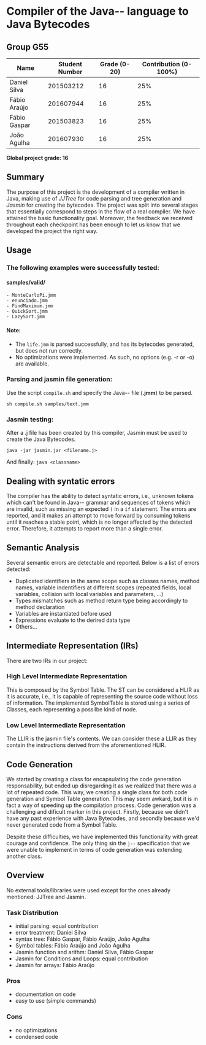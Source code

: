 # Compiler of the Java-- language to Java Bytecodes

## Group G55

| Name | Student Number | Grade (0-20) | Contribution (0-100%) |
| ---- | -------------- | ------------ | --------------------- |
| Daniel Silva | 201503212 | 16 | 25% |
| Fábio Araújo | 201607944 | 16 | 25% |
| Fábio Gaspar | 201503823 | 16 | 25% |
| João Agulha | 201607930 | 16 | 25% |

**Global project grade: 16**

## Summary

The purpose of this project is the development of a compiler written in Java, making use of _JJTree_ for code parsing and tree generation and _Jasmin_ for creating the bytecodes.
The project was split into several stages that essentially correspond to steps in the flow of a real compiler.
We have attained the basic functionality goal. Moreover, the feedback we received throughout each checkpoint has been enough to let us know that we developed the project the right way.

## Usage

### The following examples were successfully tested:

#### samples/valid/ 
    - MonteCarloPi.jmm
    - enunciado.jmm
    - FindMaximum.jmm
    - QuickSort.jmm
    - LazySort.jmm


#### Note:
 - The `life.jmm` is parsed successfully, and has its bytecodes generated, but does not run correctly.
 - No optimizations were implemented. As such, no options (e.g. -r or -o) are available.

### Parsing and jasmin file generation:

Use the script `compile.sh` and specify the Java-- file (**.jmm**) to be parsed.

```
sh compile.sh samples/text.jmm
```

### Jasmin testing:

After a .j file has been created by this compiler, Jasmin must be used to create the Java Bytecodes.

`java -jar jasmin.jar <filename.j>`

And finally: 
`java <classname>`


## Dealing with syntatic errors

The compiler has the ability to detect syntatic errors, i.e., unknown tokens which can't be found in Java-- grammar and sequences of tokens which are invalid, such as missing an expected `(` in a `if` statement. The errors are reported, and it makes an attempt to move forward by consuming tokens until it reaches a stable point, which is no longer affected by the detected error. Therefore, it attempts to report more than a single error.

## Semantic Analysis

Several semantic errors are detectable and reported. Below is a list of errors detected:

- Duplicated identifiers in the same scope such as classes names, method names, variable indentifiers at different scopes (repeated fields, local variables, collision with local variables and parameters, ...)
- Types mismatches such as method return type being accordingly to method declaration
- Variables are instantiated before used
- Expressions evaluate to the derired data type
- Others...

## Intermediate Representation (IRs)

There are two IRs in our project:

### High Level Intermediate Representation
This is composed by the Symbol Table. The ST can be considered a HLIR as it is accurate, i.e., it is capable of representing the source code without loss of information. The implemented SymbolTable is stored using a series of Classes, each representing a possilbe kind of node.


### Low Level Intermediate Representation
The LLIR is the jasmin file's contents. We can consider these a LLIR as they contain the instructions derived from the aforementioned HLIR. 


## Code Generation

We started by creating a class for encapsulating the code generation responsability, but ended up disregarding it as we realized that there was a lot of repeated code. This way, we creating a single class for both code generation and Symbol Table generation.
This may seem awkard, but it is in fact a way of speeding up the compilation process.
Code generation was a challenging and dificult marker in this project. Firstly, because we didn't have any past experience with Java Bytecodes, and secondly because we'd never generated code from a Symbol Table.

Despite these difficulties, we have implemented this functionality with great courage and confidence. The only thing sin the `j--` specification that we were unable to implement in terms of code generation was extending another class.

## Overview

No external tools/libraries were used except for the ones already mentioned: JJTree and Jasmin.

### Task Distribution

 - initial parsing: equal contribution
 - error treatment: Daniel Silva
 - syntax tree: Fábio Gaspar, Fábio Araújo, João Agulha
 - Symbol tables: Fábio Araújo and João Agulha
 - Jasmin function and arithm: Daniel Silva, Fábio Gaspar
 - Jasmin for Conditions and Loops: equal contribution
 - Jasmin for arrays: Fábio Araújo
### Pros
 - documentation on code
 - easy to use (simple commands)

### Cons
 - no optimizations
 - condensed code